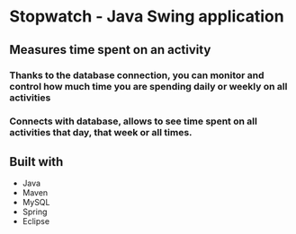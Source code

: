 # Stopwatch - Java Swing application
## Measures time spent on an activity
### Thanks to the database connection, you can monitor and control how much time you are spending daily or weekly on all activities
### Connects with database, allows to see time spent on all activities that day, that week or all times.

## Built with
* Java
* Maven
* MySQL
* Spring
* Eclipse
